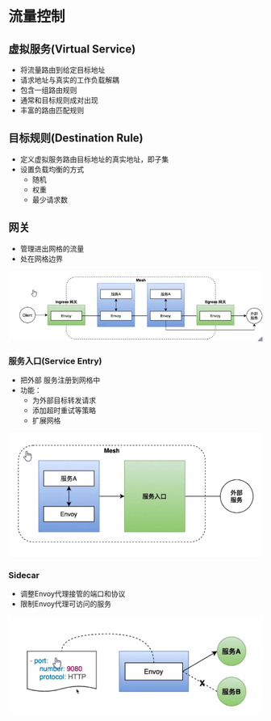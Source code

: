 # 流量控制

## 虚拟服务(Virtual Service)

- 将流量路由到给定目标地址
- 请求地址与真实的工作负载解耦
- 包含一组路由规则
- 通常和目标规则成对出现
- 丰富的路由匹配规则

## 目标规则(Destination Rule)

- 定义虚拟服务路由目标地址的真实地址，即子集
- 设置负载均衡的方式
  - 随机
  - 权重
  - 最少请求数

## 网关

- 管理进出网格的流量
- 处在网格边界

![image-20210110213239193](.\image-20210110213239193.png)

### 服务入口(Service Entry)

- 把外部 服务注册到网格中
- 功能：
  - 为外部目标转发请求
  - 添加超时重试等策略
  - 扩展网格

![image-20210110213402449](.\image-20210110213402449.png)

### Sidecar

- 调整Envoy代理接管的端口和协议
- 限制Envoy代理可访问的服务

![image-20210110213457053](.\image-20210110213457053.png)